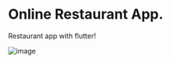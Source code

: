 # Online Restaurant App.

Restaurant app with flutter! 


![image](https://user-images.githubusercontent.com/80782009/123617557-9e36af80-d81c-11eb-83b9-e60c944d45d3.png)



